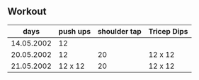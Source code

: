 ## Workout

| days       | push ups | shoulder tap | Tricep Dips |
|------------|----------|--------------|-------------|
| 14.05.2002 | 12       |              |             |
| 20.05.2002 | 12       | 20           | 12 x 12     |
| 21.05.2002 | 12 x 12  | 20           | 12 x 12     |
